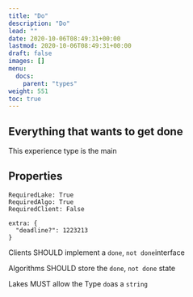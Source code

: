 ```yaml
---
title: "Do"
description: "Do"
lead: ""
date: 2020-10-06T08:49:31+00:00
lastmod: 2020-10-06T08:49:31+00:00
draft: false
images: []
menu:
  docs:
    parent: "types"
weight: 551
toc: true
---
```


## Everything that wants to get done

This experience type is the main 


## Properties

```
RequiredLake: True
RequiredAlgo: True
RequiredClient: False

extra: {
  "deadline?": 1223213
}
```

Clients SHOULD implement a `done`, `not done`interface

Algorithms SHOULD store the `done`, `not done` state

Lakes MUST allow the Type `do`as a `string`
